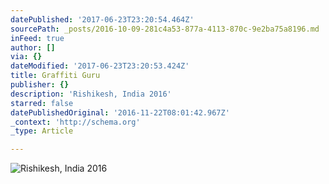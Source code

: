 ```yaml
---
datePublished: '2017-06-23T23:20:54.464Z'
sourcePath: _posts/2016-10-09-281c4a53-877a-4113-870c-9e2ba75a8196.md
inFeed: true
author: []
via: {}
dateModified: '2017-06-23T23:20:53.424Z'
title: Graffiti Guru
publisher: {}
description: 'Rishikesh, India 2016'
starred: false
datePublishedOriginal: '2016-11-22T08:01:42.967Z'
_context: 'http://schema.org'
_type: Article

---
```

![Rishikesh, India 2016](https://the-grid-user-content.s3-us-west-2.amazonaws.com/8fe2100e-e025-40bf-b07a-afa28e1f37ff.jpg)